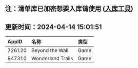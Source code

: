 ## 注：清单库已加密想要入库请使用 ([入库工具](https://github.com/BlankTMing/ManifestAutoUpdate/releases))

## 更新时间：2024-04-14 15:01:51
| AppID | 名称 | 类型  |
| :-------------------- | :----------------------------- | :----------- |
| 726120 | Beyond the Wall| Game |
| 947310 | Wonderland Trails| Game |
